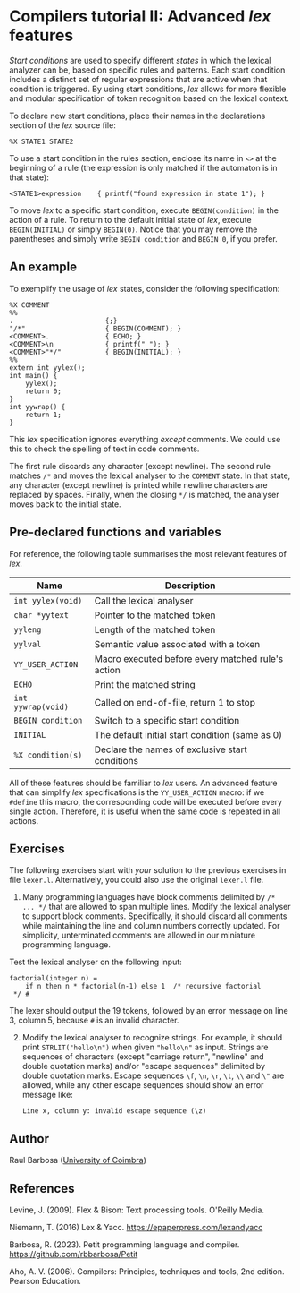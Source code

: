 # Compilers tutorial II: Advanced _lex_ features

_Start conditions_ are used to specify different _states_ in which the lexical analyzer can be, based on specific rules and patterns. Each start condition includes a distinct set of regular expressions that are active when that condition is triggered. By using start conditions, _lex_ allows for more flexible and modular specification of token recognition based on the lexical context.

To declare new start conditions, place their names in the declarations section of the _lex_ source file:

    %X STATE1 STATE2

To use a start condition in the rules section, enclose its name in ``<>`` at the beginning of a rule (the expression is only matched if the automaton is in that state):

    <STATE1>expression    { printf("found expression in state 1"); }

To move _lex_ to a specific start condition, execute ``BEGIN(condition)`` in the action of a rule. To return to the default initial state of _lex_, execute ``BEGIN(INITIAL)`` or simply ``BEGIN(0)``. Notice that you may remove the parentheses and simply write ``BEGIN condition`` and ``BEGIN 0``, if you prefer.

## An example

To exemplify the usage of _lex_ states, consider the following specification:

    %X COMMENT
    %%
    .                       {;}
    "/*"                    { BEGIN(COMMENT); }
    <COMMENT>.              { ECHO; }
    <COMMENT>\n             { printf(" "); }
    <COMMENT>"*/"           { BEGIN(INITIAL); }
    %%
    extern int yylex();
    int main() {
        yylex();
        return 0;
    }
    int yywrap() {
        return 1;
    }

This _lex_ specification ignores everything _except_ comments. We could use this to check the spelling of text in code comments.

The first rule discards any character (except newline). The second rule matches ``/*`` and moves the lexical analyser to the ``COMMENT`` state. In that state, any character (except newline) is printed while newline characters are replaced by spaces. Finally, when the closing ``*/`` is matched, the analyser moves back to the initial state.

## Pre-declared functions and variables

For reference, the following table summarises the most relevant features of _lex_.

| Name                 | Description                                       |
| -------------------- | ------------------------------------------------- |
| ``int yylex(void)``  | Call the lexical analyser                         |
| ``char *yytext`` 	   | Pointer to the matched token                      |
| ``yyleng``           | Length of the matched token                       |
| ``yylval``           | Semantic value associated with a token            |
| ``YY_USER_ACTION``   | Macro executed before every matched rule's action |
| ``ECHO``             | Print the matched string                          |
| ``int yywrap(void)`` | Called on end-of-file, return 1 to stop           |
| ``BEGIN condition``  | Switch to a specific start condition              |
| ``INITIAL``          | The default initial start condition (same as 0)   |
| ``%X condition(s)``  | Declare the names of exclusive start conditions   |

All of these features should be familiar to _lex_ users. An advanced feature that can simplify _lex_ specifications is the ``YY_USER_ACTION`` macro: if we ``#define`` this macro, the corresponding code will be executed before every single action. Therefore, it is useful when the same code is repeated in all actions.

## Exercises

The following exercises start with _your_ solution to the previous exercises in file ``lexer.l``. Alternatively, you could also use the original ``lexer.l`` file.

1. Many programming languages have block comments delimited by ``/* ... */`` that are allowed to span multiple lines. Modify the lexical analyser to support block comments. Specifically, it should discard all comments while maintaining the line and column numbers correctly updated. For simplicity, unterminated comments are allowed in our miniature programming language.

Test the lexical analyser on the following input:

    factorial(integer n) =
        if n then n * factorial(n-1) else 1  /* recursive factorial
     */ #

The lexer should output the 19 tokens, followed by an error message on line 3, column 5, because ``#`` is an invalid character.

2. Modify the lexical analyser to recognize strings. For example, it should print ``STRLIT("hello\n")`` when given ``"hello\n"`` as input. Strings are sequences of characters (except "carriage return", "newline" and double quotation marks) and/or "escape sequences" delimited by double quotation marks. Escape sequences ``\f``, ``\n``, ``\r``, ``\t``, ``\\`` and ``\"`` are allowed, while any other escape sequences should show an error message like:

    ``Line x, column y: invalid escape sequence (\z)``

## Author

Raul Barbosa ([University of Coimbra](https://apps.uc.pt/mypage/faculty/uc26844))

## References

Levine, J. (2009). Flex & Bison: Text processing tools. O'Reilly Media.

Niemann, T. (2016) Lex & Yacc. https://epaperpress.com/lexandyacc

Barbosa, R. (2023). Petit programming language and compiler.  
https://github.com/rbbarbosa/Petit

Aho, A. V. (2006). Compilers: Principles, techniques and tools, 2nd edition. Pearson Education.